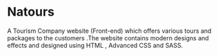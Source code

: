 # Natours
A Tourism Company website (Front-end)  which offers various tours and packages to the customers .The website contains modern designs and effects and designed using HTML , Advanced CSS and SASS.
